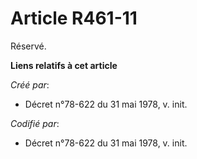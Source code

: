 # Article R461-11

Réservé.

**Liens relatifs à cet article**

_Créé par_:

  - Décret n°78-622 du 31 mai 1978, v. init.

_Codifié par_:

  - Décret n°78-622 du 31 mai 1978, v. init.
